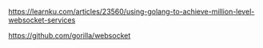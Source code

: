 https://learnku.com/articles/23560/using-golang-to-achieve-million-level-websocket-services

https://github.com/gorilla/websocket

